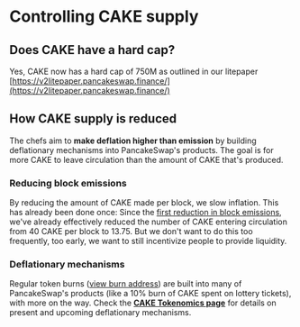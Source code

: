 # Controlling CAKE supply

## Does CAKE have a hard cap?

Yes, CAKE now has a hard cap of 750M as outlined in our litepaper [https://v2litepaper.pancakeswap.finance/](https://v2litepaper.pancakeswap.finance/)

## How CAKE supply is reduced

The chefs aim to **make deflation higher than emission** by building deflationary mechanisms into PancakeSwap's products. The goal is for more CAKE to leave circulation than the amount of CAKE that's produced.

### Reducing block emissions

By reducing the amount of CAKE made per block, we slow inflation. This has already been done once: Since the [first reduction in block emissions](https://voting.pancakeswap.finance/#/pancake/proposal/QmWSQZsqakCMQ1bmcoEsKzStdtdFHL6cohSjnMV9ira1EC), we've already effectively reduced the number of CAKE entering circulation from 40 CAKE per block to 13.75. But we don't want to do this too frequently, too early, we want to still incentivize people to provide liquidity.

### Deflationary mechanisms

Regular token burns ([view burn address](https://bscscan.com/token/0x0e09fabb73bd3ade0a17ecc321fd13a19e81ce82?a=0x000000000000000000000000000000000000dead)) are built into many of PancakeSwap's products (like a 10% burn of CAKE spent on lottery tickets), with more on the way. Check the [**CAKE Tokenomics page**](https://docs.pancakeswap.finance/tokenomics/cake/cake-tokenomics) for details on present and upcoming deflationary mechanisms.

